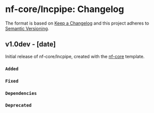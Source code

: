 # nf-core/lncpipe: Changelog

The format is based on [Keep a Changelog](https://keepachangelog.com/en/1.0.0/)
and this project adheres to [Semantic Versioning](https://semver.org/spec/v2.0.0.html).

## v1.0dev - [date]

Initial release of nf-core/lncpipe, created with the [nf-core](https://nf-co.re/) template.

### `Added`

### `Fixed`

### `Dependencies`

### `Deprecated`
